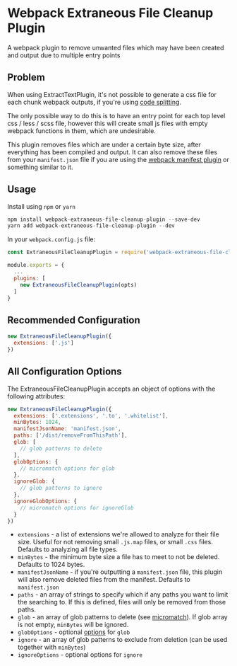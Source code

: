 # Webpack Extraneous File Cleanup Plugin

A webpack plugin to remove unwanted files which may have been created and output due to multiple entry points

## Problem

When using ExtractTextPlugin, it's not possible to generate a css file for each chunk webpack outputs, if you're using [code splitting](https://webpack.js.org/guides/code-splitting/).

The only possible way to do this is to have an entry point for each top level css / less / scss file, however this will create small js files with empty webpack functions in them, which are undesirable.

This plugin removes files which are under a certain byte size, after everything has been compiled and output. It can also remove these files from your `manifest.json` file if you are using the [webpack manifest plugin](https://github.com/danethurber/webpack-manifest-plugin) or something similar to it.

## Usage

Install using `npm` or `yarn`
```js
npm install webpack-extraneous-file-cleanup-plugin --save-dev
yarn add webpack-extraneous-file-cleanup-plugin --dev
```

In your `webpack.config.js` file:

```js
const ExtraneousFileCleanupPlugin = require('webpack-extraneous-file-cleanup-plugin');

module.exports = {
  ...
  plugins: [
    new ExtraneousFileCleanupPlugin(opts)
  ]
}
```

## Recommended Configuration

```js
new ExtraneousFileCleanupPlugin({
  extensions: ['.js']
})
```

## All Configuration Options

The ExtraneousFileCleanupPlugin accepts an object of options with the following attributes:

```js
new ExtraneousFileCleanupPlugin({
  extensions: ['.extensions', '.to', '.whitelist'],
  minBytes: 1024,
  manifestJsonName: 'manifest.json',
  paths: ['/dist/removeFromThisPath'],
  glob: [
    // glob patterns to delete
  ],
  globOptions: {
    // micromatch options for glob
  },
  ignoreGlob: {
    // glob patterns to ignore
  },
  ignoreGlobOptions: {
    // micromatch options for ignoreGlob
  }
})
```

* `extensions` - a list of extensions we're allowed to analyze for their file size. Useful for not removing small `.js.map` files, or small `.css` files. Defaults to analyzing all file types.
* `minBytes` - the minimum byte size a file has to meet to not be deleted. Defaults to 1024 bytes.
* `manifestJsonName` - if you're outputting a `manifest.json` file, this plugin will also remove deleted files from the manifest. Defaults to `manifest.json`
* `paths` - an array of strings to specify which if any paths you want to limit the searching to. If this is defined, files will only be removed from those paths.
* `glob` - an array of glob patterns to delete (see [micromatch](https://github.com/micromatch/micromatch)). If glob array is not empty, `minBytes` will be ignored.
* `globOptions` - optional [options](https://github.com/micromatch/micromatch#options) for `glob`
* `ignore` - an array of glob patterns to exclude from deletion (can be used together with `minBytes`)
* `ignoreOptions` - optional options for `ignore`
